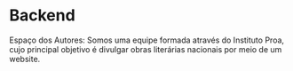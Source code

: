 # Backend
Espaço dos Autores: Somos uma equipe formada através do Instituto Proa, cujo principal objetivo é divulgar obras literárias nacionais por meio de um website.
